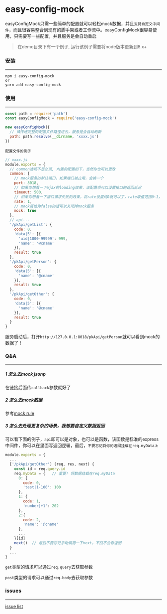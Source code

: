 # easy-config-mock

easyConfigMock只需一些简单的配置就可以轻松mock数据，并且`支持自定义中间件`，而且很容易整合到现有的脚手架或者工作流中。easyConfigMock很容易使用，只需要写一些配置，并且服务是会自动重启

> 在demo目录下有一个例子, 运行该例子需要将node版本更新到8.x+

### 安装
--------
```
npm i easy-config-mock
or
yarn add easy-config-mock
```

### 使用
--------
``` javascript
const path = require('path')
const easyConfigMock = require('easy-config-mock')

new easyConfigMock({
  // 请传递完整的配置文件路径进去，服务是会自动刷新
  path: path.resolve(__dirname, 'xxxx.js')
})
```
`配置文件的例子`
``` javascript
// xxxx.js
module.exports = {
  // common选项不是必须, 内置的配置如下，当然你也可以更改
  common: {
    // mock服务的默认端口，如果端口被占用，会换一个
    port: 8018,
    // 如果你想看一下ajax的loading效果，该配置项可以设置接口的返回延迟
    timeout: 500,
    // 如果你想看一下接口请求失败的效果，将rate设置成0就可以了，rate取值范围0~1，代表成功的概率
    rate: 1,
    // mock属性为false的话可以关闭掉mock服务
    mock: true
  },
  // api...
  '/pkApi/getList': {
    code: 0,
    'data|5': [{
      'uid|1000-99999': 999,
      'name': '@cname'
    }],
    result: true
  },
  '/pkApi/getPerson': {
    code: 0,
    'data|5': [{
      'name': '@cname'
    }],
    result: true
  },
  '/pkApi/getOther': {
    code: 0,
    'data|5': [{
      'name': '@cname'
    }],
    result: true
  }
}
```
服务启动后，打开`http://127.0.0.1:8018/pkApi/getPerson`就可以看到mock的数据了！

### Q&A
--------
##### 1 怎么去mock jsonp
在链接后面传`callback`参数就好了
##### 2 怎么去mock数据
参考[mock rule](http://mockjs.com/examples.html)
##### 3 怎么去处理更复杂的场景，我想要自定义数据返回
可以看下面的例子，`api`即可以是对象，也可以是函数，该函数是标准的express中间件，你可以在里面写返回逻辑，最后，`不要忘记将你的返回挂载在req.myData上`
``` javascript
module.exports = {
  ...
  ['/pkApi/getOther'] (req, res, next) {
    const id = req.query.id
    req.myData = {   // 重要! 将数据挂载在req.myData
      0: {
        code: 0,
        'test|1-100': 100
      },
      1: {
        code: 1,
        'number|+1': 202
      },
      2:{
        code: 2,
        'name': '@cname'
      },
      ...
    }[id]
    next()  // 最后不要忘记手动调用一下next，不然不会有返回
  }
  ...
}
```
`get`类型的请求可以通过`req.query`去获取参数

`post`类型的请求可以通过`req.body`去获取参数

### issues
-----------
[issue list](https://github.com/nwa2018/easy-config-mock/issues)
